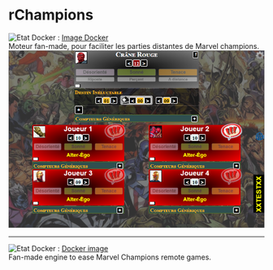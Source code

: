 # **rChampions**
![Etat Docker](https://github.com/Fouyoufr/rchampions/actions/workflows/dockerHub-build-n-push.yml/badge.svg) : [Image Docker](https://hub.docker.com/r/fouyou/rchampions)  
Moteur fan-made, pour faciliter les parties distantes de Marvel champions.  
  ![Ecran de partie en Français](partie-preview.png)
___  
![Etat Docker](https://github.com/Fouyoufr/rchampions/actions/workflows/dockerHub-build-n-push.yml/badge.svg) : [Docker image](https://hub.docker.com/r/fouyou/rchampions)  
Fan-made engine to ease Marvel Champions remote games.  
